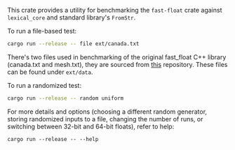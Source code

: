 This crate provides a utility for benchmarking the `fast-float` crate against
`lexical_core` and standard library's `FromStr`.

To run a file-based test:

```sh
cargo run --release -- file ext/canada.txt
```

There's two files used in benchmarking of the original fast_float C++ library
(canada.txt and mesh.txt), they are sourced from
[this](https://github.com/lemire/simple_fastfloat_benchmark) repository. These
files can be found under `ext/data`.

To run a randomized test:

```sh
cargo run --release -- random uniform
```

For more details and options (choosing a different random generator, storing 
randomized inputs to a file, changing the number of runs, or switching between 
32-bit and 64-bit floats), refer to help:

```
cargo run --release -- --help
```
